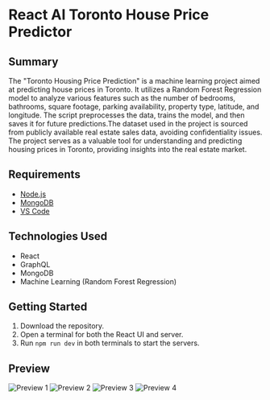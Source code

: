 # React AI Toronto House Price Predictor

## Summary
The "Toronto Housing Price Prediction" is a machine learning project aimed at predicting house prices in Toronto.
It utilizes a Random Forest Regression model to analyze various features such as the number of bedrooms, bathrooms, square footage,
parking availability, property type, latitude, and longitude. The script preprocesses the data, trains the model, and
then saves it for future predictions.The dataset used in the project is sourced from publicly available real estate sales data,
avoiding confidentiality issues. The project serves as a valuable tool for understanding and predicting housing prices in Toronto,
providing insights into the real estate market.

## Requirements
- [Node.js](https://nodejs.org/en/download)
- [MongoDB](https://www.mongodb.com)
- [VS Code](https://code.visualstudio.com/download)

## Technologies Used
- React
- GraphQL
- MongoDB
- Machine Learning (Random Forest Regression)

## Getting Started
1. Download the repository.
2. Open a terminal for both the React UI and server.
3. Run `npm run dev` in both terminals to start the servers.

## Preview
![Preview 1](https://github.com/Topzic/React-AI-Toronto-House-Price-Predictor/assets/103236582/a1e58724-918e-4dc6-b746-8bda5889966c)
![Preview 2](https://github.com/Topzic/React-AI-Toronto-House-Price-Predictor/assets/103236582/afe32e88-5349-4bc9-a84b-03209fe69934)
![Preview 3](https://github.com/Topzic/React-AI-Toronto-House-Price-Predictor/assets/103236582/031e347c-f00e-426d-9fa0-9859ef3b2e25)
![Preview 4](https://github.com/Topzic/React-AI-Toronto-House-Price-Predictor/assets/103236582/4280a6ea-b701-4c92-9820-a5043f0e76eb)

